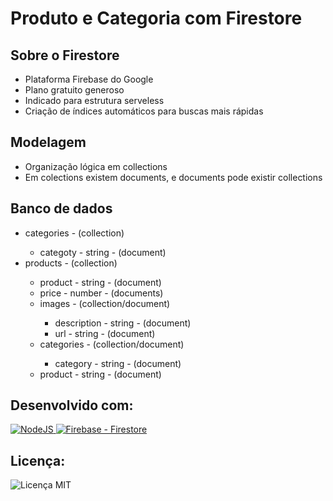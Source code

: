 <h1>Produto e Categoria com Firestore</h1> 

<h2>Sobre o Firestore</h2>
<ul>
    <li>Plataforma Firebase do Google</li>
    <li>Plano gratuito generoso</li>
    <li>Indicado para estrutura serveless</li>
    <li>Criação de índices automáticos para buscas mais rápidas</li>
</ul>

<h2>Modelagem</h2>
<ul>
    <li>Organização lógica em collections</li>
    <li>Em colections existem documents, e documents pode existir collections</li>
</ul>

<h2>Banco de dados</h2>
<ul>
    <li>categories - (collection)</li>
        <ul>
            <li>categoty - string - (document)</li>
        </ul>
    <li>products - (collection)</li>
    <ul>
        <li>product - string - (document)</li>
        <li>price - number - (documents)</li>
        <li>images - (collection/document)</li>
            <ul>
                <li>description - string - (document)</li>
                <li>url  - string - (document)</li>
            </ul>
        <li>categories - (collection/document)</li>
            <ul>
                <li>category - string - (document)</li>
            </ul>
        <li>product - string - (document)</li>
    </ul>
</ul>

<h2> Desenvolvido com:</h2>
<a href="https://nodejs.org/en/" target="_blank">
    <img alt="NodeJS" src="https://img.shields.io/badge/node.js-%2343853D.svg?&style=for-the-badge&logo=node.js&logoColor=white"/>
</a>

<a href="https://firebase.google.com/" target="_blank">
    <img alt="Firebase - Firestore" src="https://img.shields.io/badge/firebase-%23039BE5.svg?&style=for-the-badge&logo=firebase"/>
</a>

<h2>Licença:</h2>
<img alt="Licença MIT" src="https://img.shields.io/github/license/Ileriayo/markdown-badges?style=for-the-badge" />


